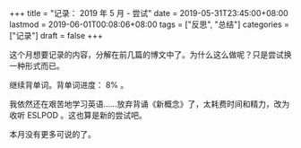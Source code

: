 +++
title = "记录： 2019 年 5 月 - 尝试"
date = 2019-05-31T23:45:00+08:00
lastmod = 2019-06-01T00:08:06+08:00
tags = ["反思", "总结"]
categories = ["记录"]
draft = false
+++

这个月想要记录的内容，分解在前几篇的博文中了。为什么这么做呢？只是尝试换一种形式而已。
<!--more-->

继续背单词。背单词进度： 8% 。

我依然还在艰苦地学习英语……放弃背诵《新概念》了，太耗费时间和精力，改为收听 ESLPOD 。这也算是新的尝试吧。

本月没有更多可说的了。

